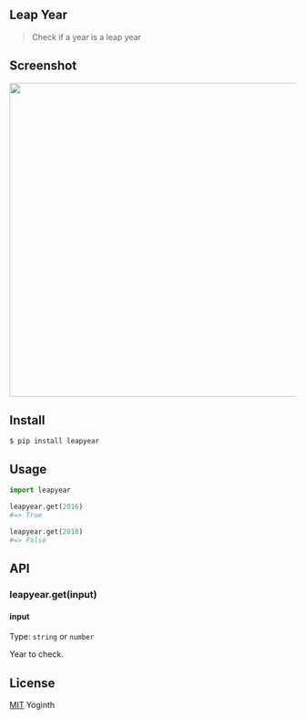 ## Leap Year

> Check if a year is a leap year

## Screenshot

<img src="https://gitlab.com/yoginth/leapyear/raw/master/Screenshot.png" width="550">

## Install

```
$ pip install leapyear
```

## Usage

```python
import leapyear

leapyear.get(2016)
#=> True

leapyear.get(2018)
#=> False
```

## API

### leapyear.get(input)

#### input

Type: `string` or `number`

Year to check.

## License

[MIT][license] Yoginth

[LICENSE]: https://mit.yoginth.com

